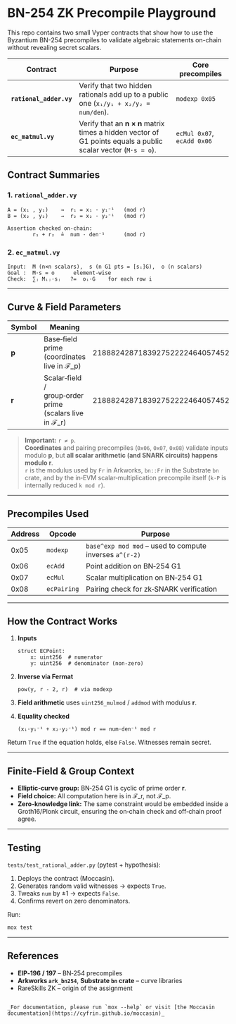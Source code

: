 # BN-254 ZK Precompile Playground

This repo contains two small Vyper contracts that show how to use the
Byzantium BN-254 precompiles to validate algebraic statements on-chain
without revealing secret scalars.

| Contract | Purpose | Core precompiles |
|----------|---------|------------------|
| **`rational_adder.vy`** | Verify that two hidden rationals add up to a public one (`x₁/y₁ + x₂/y₂ = num/den`). | `modexp 0x05` |
| **`ec_matmul.vy`** | Verify that an **n × n** matrix times a hidden vector of G1 points equals a public scalar vector (`M·s = o`). | `ecMul 0x07`, `ecAdd 0x06` |

## Contract Summaries

### 1. `rational_adder.vy`

```text
A = (x₁ , y₁)    →  r₁ = x₁ · y₁⁻¹   (mod r)
B = (x₂ , y₂)    →  r₂ = x₂ · y₂⁻¹   (mod r)

Assertion checked on-chain:
        r₁ + r₂  ≟  num · den⁻¹      (mod r)
```

### 2. `ec_matmul.vy`

```text
Input:  M (n×n scalars),  s (n G1 pts = [sᵢ]G),  o (n scalars)
Goal :  M·s = o      element-wise
Check:  ∑ⱼ Mᵢⱼ·sⱼ   ?=  oᵢ·G    for each row i
```

---

## Curve & Field Parameters

| Symbol | Meaning | Decimal value |
|--------|---------|---------------|
| **p**  | Base‑field prime (coordinates live in ℱ_p) | 21888242871839275222246405745257275088696311157297823662689037894645226208583 |
| **r**  | Scalar‑field / group‑order prime (scalars live in ℱ_r) | 21888242871839275222246405745257275088548364400416034343698204186575808495617 |

> **Important:** `r ≠ p`.  
> **Coordinates** and pairing precompiles (`0x06`, `0x07`, `0x08`) validate inputs modulo **p**, but **all scalar arithmetic (and SNARK circuits) happens modulo r**.  
> `r` is the modulus used by `Fr` in Arkworks, `bn::Fr` in the Substrate `bn` crate, and by the in‑EVM scalar‑multiplication precompile itself (`k·P` is internally reduced `k mod r`).

---

## Precompiles Used

| Address | Opcode   | Purpose                                                      |
|---------|----------|--------------------------------------------------------------|
| 0x05    | `modexp` | `base^exp mod mod` – used to compute inverses `a^(r‑2)`      |
| 0x06    | `ecAdd`  | Point addition on BN‑254 G1                                  |
| 0x07    | `ecMul`  | Scalar multiplication on BN‑254 G1                           |
| 0x08    | `ecPairing` | Pairing check for zk‑SNARK verification                   |

---

## How the Contract Works

1. **Inputs**

   ```vyper
   struct ECPoint:
       x: uint256  # numerator
       y: uint256  # denominator (non‑zero)
   ```

2. **Inverse via Fermat**

   ```vyper
   pow(y, r - 2, r)  # via modexp
   ```

3. **Field arithmetic** uses `uint256_mulmod` / `addmod` with modulus **r**.

4. **Equality checked**

   ```
   (x₁·y₁⁻¹ + x₂·y₂⁻¹) mod r == num·den⁻¹ mod r
   ```

Return `True` if the equation holds, else `False`. Witnesses remain secret.

---

## Finite‑Field & Group Context

* **Elliptic‑curve group:** BN‑254 G1 is cyclic of prime order **r**.  
* **Field choice:** All computation here is in ℱ_r, not ℱ_p.  
* **Zero‑knowledge link:** The same constraint would be embedded inside a Groth16/Plonk circuit, ensuring the on‑chain check and off‑chain proof agree.

---

## Testing

`tests/test_rational_adder.py` (pytest + hypothesis):

1. Deploys the contract (Moccasin).  
2. Generates random valid witnesses → expects `True`.  
3. Tweaks `num` by ±1 → expects `False`.  
4. Confirms revert on zero denominators.

Run:

```bash
mox test
```

---

## References

* **EIP‑196 / 197** – BN‑254 precompiles  
* **Arkworks `ark_bn254`**, **Substrate `bn` crate** – curve libraries  
* RareSkills ZK – origin of the assignment

```

_For documentation, please run `mox --help` or visit [the Moccasin documentation](https://cyfrin.github.io/moccasin)_
